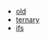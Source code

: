 * [old](https://github.com/svick/KestrelHttpServer/blob/old/src/Microsoft.AspNetCore.Server.Kestrel/Internal/Infrastructure/MemoryPoolIterator.cs#L557-L564)
* [ternary](https://github.com/svick/KestrelHttpServer/commit/4f8cc5e22e360b8deccd30308ae9a4c34c52732b)
* [ifs](https://github.com/svick/KestrelHttpServer/commit/c91e78c0a9af7df63387088a20f602e66a10266f)
